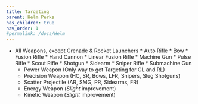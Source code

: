 ```yaml
---
title: Targeting
parent: Helm Perks
has_children: true
nav_order: 1
#permalink: /docs/Helm
---
```


- All Weapons, except Grenade & Rocket Launchers
        * Auto Rifle
        * Bow
        * Fusion Rifle
        * Hand Cannon
        * Linear Fusion Rifle
        * Machine Gun
        * Pulse Rifle
        * Scout Rifle
        * Shotgun
        * Sidearm
        * Sniper Rifle
        * Submachine Gun
    - Power Weapon (Only way to get Targeting for GL and RL)
    - Precision Weapon (HC, SR, Bows, LFR, Snipers, Slug Shotguns)
    - Scatter Projectile (AR, SMG, PR, Sidearms, FR)
    - Energy Weapon (*Slight* improvement)
    - Kinetic Weapon (*Slight* improvement)
